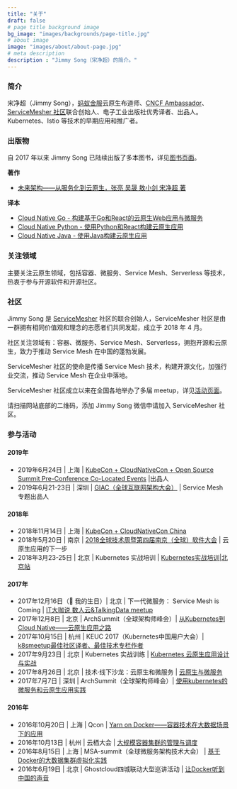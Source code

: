 ```yaml
---
title: "关于"
draft: false
# page title background image
bg_image: "images/backgrounds/page-title.jpg"
# about image
image: "images/about/about-page.jpg"
# meta description
description : "Jimmy Song（宋净超）的简介。"
---
```


### 简介

宋净超（Jimmy Song），[蚂蚁金服](http://antfin.com/)云原生布道师、[CNCF Ambassador](https://www.cncf.io/people/ambassadors/)、[ServiceMesher 社区](https://www.servicemesher.com/)联合创始人、电子工业出版社优秀译者、出品人。Kubernetes、Istio 等技术的早期应用和推广者。

### 出版物

自 2017 年以来 Jimmy Song 已陆续出版了多本图书，详见[图书页面](/book)。

**著作**

- [未来架构——从服务化到云原生，张亮 吴晟 敖小剑 宋净超 著](/book/future-architecture-from-soa-to-cloud-native/)

**译本**

- [Cloud Native Go - 构建基于Go和React的云原生Web应用与微服务](/book/cloud-native-go)
- [Cloud Native Python - 使用Python和React构建云原生应用](/book/cloud-native-python/)
- [Cloud Native Java - 使用Java构建云原生应用](/book/cloud-native-java)

### 关注领域

主要关注云原生领域，包括容器、微服务、Service Mesh、Serverless 等技术，热衷于参与开源软件和开源社区。

### 社区

Jimmy Song 是 [ServiceMesher](https://www.servicemesher.com) 社区的联合创始人，ServiceMesher 社区是由一群拥有相同价值观和理念的志愿者们共同发起，成立于 2018 年 4 月。

社区关注领域有：容器、微服务、Service Mesh、Serverless，拥抱开源和云原生，致力于推动 Service Mesh 在中国的蓬勃发展。

ServiceMesher 社区的使命是传播 Service Mesh 技术，构建开源文化，加强行业交流，推动 Service Mesh 在企业中落地。

ServiceMesher 社区成立以来在全国各地举办了多届 meetup，详见[活动页面](/event)。

请扫描网站底部的二维码，添加 Jimmy Song 微信申请加入 ServiceMesher 社区。

### 参与活动

#### 2019年

- 2019年6月24日 | 上海 | [KubeCon + CloudNativeCon + Open Source Summit Pre-Conference Co-Located Events](https://www.lfasiallc.com/events/kubecon-cloudnativecon-china-2019/co-located-events/) |出品人
- 2019年6月21-23日 | 深圳 | [GIAC（全球互联网架构大会）](http://giac.msup.com.cn/index.php) | Service Mesh 专题出品人

#### 2018年

- 2018年11月14日 | 上海 | [KubeCon + CloudNativeCon China](https://www.lfasiallc.com/events/kubecon-cloudnativecon-china-2018/)
- 2018年5月20日 | 南京 | [2018全球技术周暨第四届南京（全球）软件大会](http://njsd-china.org/NJSDGlobal2018/) | 云原生应用的下一步
- 2018年3月23-25日 | 北京 | Kubernetes 实战培训 | [Kubernetes实战培训|北京站](http://dockone.io/article/2626)

#### 2017年

- 2017年12月16日（🎂 我的生日）| 北京 | 下一代微服务： Service Mesh is Coming | [IT大咖说 数人云&TalkingData meetup](http://www.itdks.com/eventlist/detail/1690)
- 2017年12月8日 | 北京 | ArchSummit（全球架构师峰会）| [从Kubernetes到Cloud Native——云原生应用之路](http://bj2017.archsummit.com/presentation/306)
- 2017年10月15日 | 杭州 | KEUC 2017（Kubernetes中国用户大会）| [k8smeetup最佳社区译者、最佳技术专栏作者](http://keuc.k8smeetup.com/)
- 2017年9月23日 | 北京 | Kubernetes 实战训练 | [Kubernetes 云原生应用设计与实战](https://www.bagevent.com/event/791762)
- 2017年8月26日 | 北京 | 技术·线下沙龙：云原生和微服务 | [云原生与微服务](http://www.huodongxing.com/event/8401246554100)
- 2017年7月7日 | 深圳 | ArchSummit（全球架构师峰会）| [使用kubernetes的微服务和云原生应用实践](http://sz2017.archsummit.com/presentation/1080)

#### 2016年

- 2016年10月20日 | 上海 | Qcon | [Yarn on Docker——容器技术在大数据场景下的应用](http://2016.qconshanghai.com/speakers/202253)
- 2016年10月13日 | 杭州 | 云栖大会 | [大规模容器集群的管理与调度](https://yunqi.aliyun.com/2016/hangzhou/schedule?spm=5176.8098788.535884.3.7cdb1f673uSp7Q)
- 2016年8月15日 | 上海 | MSA-summit（全球微服务架构技术大会） | [基于Docker的大数据集群虚拟化实践](https://www.oschina.net/event/2185859)
- 2016年6月19日 | 北京 | Ghostcloud四城联动大型巡讲活动 | [让Docker听到中国的声音](https://www.bagevent.com/event/97318)
